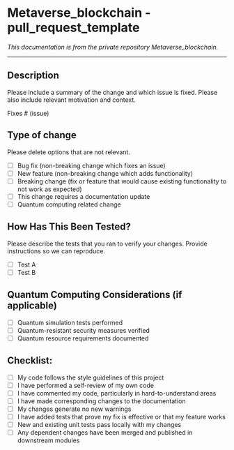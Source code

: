 # Metaverse_blockchain - pull_request_template

*This documentation is from the private repository Metaverse_blockchain.*

---

## Description
Please include a summary of the change and which issue is fixed. Please also include relevant motivation and context.

Fixes # (issue)

## Type of change
Please delete options that are not relevant.

- [ ] Bug fix (non-breaking change which fixes an issue)
- [ ] New feature (non-breaking change which adds functionality)
- [ ] Breaking change (fix or feature that would cause existing functionality to not work as expected)
- [ ] This change requires a documentation update
- [ ] Quantum computing related change

## How Has This Been Tested?
Please describe the tests that you ran to verify your changes. Provide instructions so we can reproduce.

- [ ] Test A
- [ ] Test B

## Quantum Computing Considerations (if applicable)
- [ ] Quantum simulation tests performed
- [ ] Quantum-resistant security measures verified
- [ ] Quantum resource requirements documented

## Checklist:
- [ ] My code follows the style guidelines of this project
- [ ] I have performed a self-review of my own code
- [ ] I have commented my code, particularly in hard-to-understand areas
- [ ] I have made corresponding changes to the documentation
- [ ] My changes generate no new warnings
- [ ] I have added tests that prove my fix is effective or that my feature works
- [ ] New and existing unit tests pass locally with my changes
- [ ] Any dependent changes have been merged and published in downstream modules
